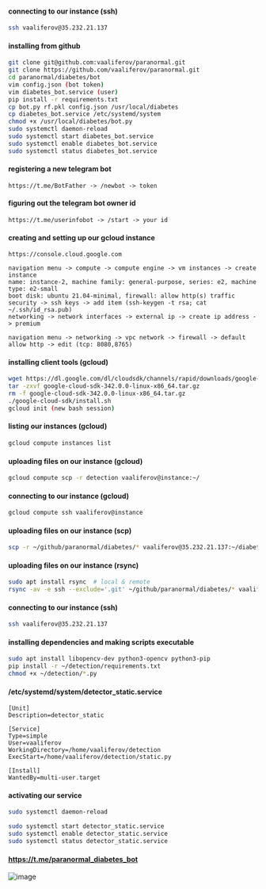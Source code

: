 

#### connecting to our instance (ssh)
```bash
ssh vaaliferov@35.232.21.137
```

#### installing from github
```bash
git clone git@github.com:vaaliferov/paranormal.git
git clone https://github.com/vaaliferov/paranormal.git
cd paranormal/diabetes/bot
vim config.json (bot token)
vim diabetes_bot.service (user)
pip install -r requirements.txt
cp bot.py rf.pkl config.json /usr/local/diabetes
cp diabetes_bot.service /etc/systemd/system
chmod +x /usr/local/diabetes/bot.py
sudo systemctl daemon-reload
sudo systemctl start diabetes_bot.service
sudo systemctl enable diabetes_bot.service
sudo systemctl status diabetes_bot.service
```


#### registering a new telegram bot
```
https://t.me/BotFather -> /newbot -> token
```

#### figuring out the telegram bot owner id
```
https://t.me/userinfobot -> /start -> your id
```

#### creating and setting up our gcloud instance
```
https://console.cloud.google.com

navigation menu -> compute -> compute engine -> vm instances -> create instance
name: instance-2, machine family: general-purpose, series: e2, machine type: e2-small
boot disk: ubuntu 21.04-minimal, firewall: allow http(s) traffic
security -> ssh keys -> add item (ssh-keygen -t rsa; cat ~/.ssh/id_rsa.pub)
networking -> network interfaces -> external ip -> create ip address -> premium

navigation menu -> networking -> vpc network -> firewall -> default allow http -> edit (tcp: 8080,8765)
```

#### installing client tools (gcloud)
```bash
wget https://dl.google.com/dl/cloudsdk/channels/rapid/downloads/google-cloud-sdk-342.0.0-linux-x86_64.tar.gz
tar -zxvf google-cloud-sdk-342.0.0-linux-x86_64.tar.gz
rm -f google-cloud-sdk-342.0.0-linux-x86_64.tar.gz
./google-cloud-sdk/install.sh
gcloud init (new bash session)
```

#### listing our instances (gcloud)
```bash
gcloud compute instances list
```

#### uploading files on our instance (gcloud)

```bash
gcloud compute scp -r detection vaaliferov@instance:~/
```

#### connecting to our instance (gcloud)

```bash
gcloud compute ssh vaaliferov@instance
```

#### uploading files on our instance (scp)
```bash
scp -r ~/github/paranormal/diabetes/* vaaliferov@35.232.21.137:~/diabetes
```

#### uploading files on our instance (rsync)
```bash
sudo apt install rsync  # local & remote
rsync -av -e ssh --exclude='.git' ~/github/paranormal/diabetes/* vaaliferov@35.232.21.137:~/diabetes
```

#### connecting to our instance (ssh)
```bash
ssh vaaliferov@35.232.21.137
```

#### installing dependencies and making scripts executable
```bash
sudo apt install libopencv-dev python3-opencv python3-pip
pip install -r ~/detection/requirements.txt
chmod +x ~/detection/*.py
```

#### /etc/systemd/system/detector_static.service
```
[Unit]
Description=detector_static

[Service]
Type=simple
User=vaaliferov
WorkingDirectory=/home/vaaliferov/detection
ExecStart=/home/vaaliferov/detection/static.py

[Install]
WantedBy=multi-user.target
```

#### activating our service
```bash
sudo systemctl daemon-reload

sudo systemctl start detector_static.service
sudo systemctl enable detector_static.service
sudo systemctl status detector_static.service
```

#### https://t.me/paranormal_diabetes_bot
![image](pics/tg.png)